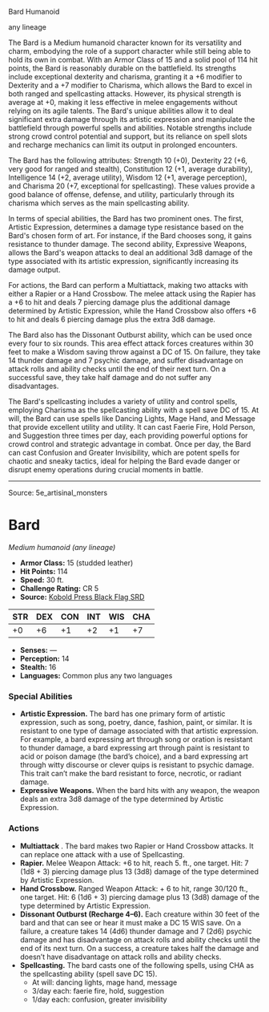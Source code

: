 <MonsterName/>Bard</MonsterName>
<CreatureType/>Humanoid</CreatureType>

<Subtype/>any lineage</Subtype>
<summary>The Bard is a Medium humanoid character known for its versatility and charm, embodying the role of a support character while still being able to hold its own in combat. With an Armor Class of 15 and a solid pool of 114 hit points, the Bard is reasonably durable on the battlefield. Its strengths include exceptional dexterity and charisma, granting it a +6 modifier to Dexterity and a +7 modifier to Charisma, which allows the Bard to excel in both ranged and spellcasting attacks. However, its physical strength is average at +0, making it less effective in melee engagements without relying on its agile talents. The Bard's unique abilities allow it to deal significant extra damage through its artistic expression and manipulate the battlefield through powerful spells and abilities. Notable strengths include strong crowd control potential and support, but its reliance on spell slots and recharge mechanics can limit its output in prolonged encounters.</summary>

<detail>

The Bard has the following attributes: Strength 10 (+0), Dexterity 22 (+6, very good for ranged and stealth), Constitution 12 (+1, average durability), Intelligence 14 (+2, average utility), Wisdom 12 (+1, average perception), and Charisma 20 (+7, exceptional for spellcasting). These values provide a good balance of offense, defense, and utility, particularly through its charisma which serves as the main spellcasting ability.

In terms of special abilities, the Bard has two prominent ones. The first, Artistic Expression, determines a damage type resistance based on the Bard's chosen form of art. For instance, if the Bard chooses song, it gains resistance to thunder damage. The second ability, Expressive Weapons, allows the Bard's weapon attacks to deal an additional 3d8 damage of the type associated with its artistic expression, significantly increasing its damage output.

For actions, the Bard can perform a Multiattack, making two attacks with either a Rapier or a Hand Crossbow. The melee attack using the Rapier has a +6 to hit and deals 7 piercing damage plus the additional damage determined by Artistic Expression, while the Hand Crossbow also offers +6 to hit and deals 6 piercing damage plus the extra 3d8 damage. 

The Bard also has the Dissonant Outburst ability, which can be used once every four to six rounds. This area effect attack forces creatures within 30 feet to make a Wisdom saving throw against a DC of 15. On failure, they take 14 thunder damage and 7 psychic damage, and suffer disadvantage on attack rolls and ability checks until the end of their next turn. On a successful save, they take half damage and do not suffer any disadvantages.

The Bard's spellcasting includes a variety of utility and control spells, employing Charisma as the spellcasting ability with a spell save DC of 15. At will, the Bard can use spells like Dancing Lights, Mage Hand, and Message that provide excellent utility and utility. It can cast Faerie Fire, Hold Person, and Suggestion three times per day, each providing powerful options for crowd control and strategic advantage in combat. Once per day, the Bard can cast Confusion and Greater Invisibility, which are potent spells for chaotic and sneaky tactics, ideal for helping the Bard evade danger or disrupt enemy operations during crucial moments in battle.</detail>



---

Source: 5e_artisinal_monsters

# Bard

*Medium humanoid (any lineage)*

- **Armor Class:** 15 (studded leather)
- **Hit Points:** 114
- **Speed:** 30 ft.
- **Challenge Rating:** CR 5
- **Source:** [Kobold Press Black Flag SRD](https://koboldpress.com/black-flag-roleplaying/)

| STR | DEX | CON | INT | WIS | CHA |
| --- | --- | --- | --- | --- | --- |
| +0 | +6 | +1 | +2 | +1 | +7 |

- **Senses:** —
- **Perception:** 14
- **Stealth:** 16
- **Languages:** Common plus any two languages

### Special Abilities

- **Artistic Expression.** The bard has one primary form of artistic expression, such as song, poetry, dance, fashion, paint, or similar. It is resistant to one type of damage associated with that artistic expression. For example, a bard expressing art through song or oration is resistant to thunder damage, a bard expressing art through paint is resistant to acid or poison damage (the bard’s choice), and a bard expressing art through witty discourse or clever quips is resistant to psychic damage. This trait can’t make the bard resistant to force, necrotic, or radiant damage.
- **Expressive Weapons.** When the bard hits with any weapon, the weapon deals an extra 3d8 damage of the type determined by Artistic Expression.

### Actions

- **Multiattack** . The bard makes two Rapier or Hand Crossbow attacks. It can replace one attack with a use of Spellcasting.
- **Rapier.** Melee Weapon Attack: +6 to hit, reach 5. ft., one target. Hit: 7 (1d8 + 3) piercing damage plus 13 (3d8) damage of the type determined by Artistic Expression.
- **Hand Crossbow.** Ranged Weapon Attack: + 6 to hit, range 30/120 ft., one target. Hit: 6 (1d6 + 3) piercing damage plus 13 (3d8) damage of the type determined by Artistic Expression.
- **Dissonant Outburst (Recharge 4–6).** Each creature within 30 feet of the bard and that can see or hear it must make a DC 15 WIS save. On a failure, a creature takes 14 (4d6) thunder damage and 7 (2d6) psychic damage and has disadvantage on attack rolls and ability checks until the end of its next turn. On a success, a creature takes half the damage and doesn’t have disadvantage on attack rolls and ability checks.
- **Spellcasting.** The bard casts one of the following spells, using CHA as the spellcasting ability (spell save DC 15).
	- At will: dancing lights, mage hand, message
	- 3/day each: faerie fire, hold, suggestion
	- 1/day each: confusion, greater invisibility



